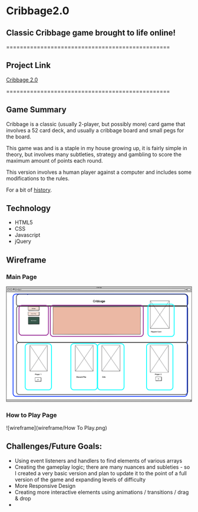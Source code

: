 # Cribbage2.0
## Classic Cribbage game brought to life online!
================================================

## Project Link

[Cribbage 2.0](https://plinytheyounger.github.io/Cribbage2.0/)

================================================

## Game Summary

Cribbage is a classic (usually 2-player, but possibly more) card game that involves a 52 card deck, and usually a cribbage board and small pegs for the board.

This game was and is a staple in my house growing up, it is fairly simple in theory, but involves many subtleties, strategy and gambling to score the maximum amount of points each round. 

This version involves a human player against a computer and includes some modifications to the rules. 

For a bit of [history](https://en.wikipedia.org/wiki/Cribbage).

## Technology
* HTML5
* CSS
* Javascript
* jQuery

## Wireframe

### Main Page
![wireframe](wireframe/Desktop_Cribbage.png)

### How to Play Page
![wireframe](wireframe/How To Play.png)

## Challenges/Future Goals:
- Using event listeners and handlers to find elements of various arrays
- Creating the gameplay logic; there are many nuances and subleties - so I created a very basic version and plan to update it to the point of a full version of the game and expanding levels of difficulty
- More Responsive Design
- Creating more interactive elements using animations / transitions / drag & drop
- 
